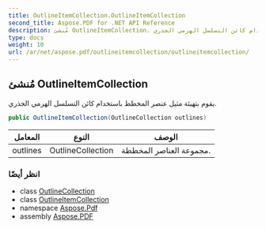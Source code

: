 ```yaml
---
title: OutlineItemCollection.OutlineItemCollection
second_title: Aspose.PDF for .NET API Reference
description: مُنشئ OutlineItemCollection. يقوم بتهيئة مثيل عنصر المخطط باستخدام كائن التسلسل الهرمي الجذري
type: docs
weight: 10
url: /ar/net/aspose.pdf/outlineitemcollection/outlineitemcollection/
---
```

## مُنشئ OutlineItemCollection

يقوم بتهيئة مثيل عنصر المخطط باستخدام كائن التسلسل الهرمي الجذري.

```csharp
public OutlineItemCollection(OutlineCollection outlines)
```

| المعامل | النوع | الوصف |
| --- | --- | --- |
| outlines | OutlineCollection | مجموعة العناصر المخططة. |

### انظر أيضًا

* class [OutlineCollection](../../outlinecollection/)
* class [OutlineItemCollection](../)
* namespace [Aspose.Pdf](../../../aspose.pdf/)
* assembly [Aspose.PDF](../../../)